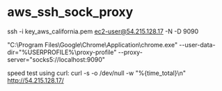 # aws_ssh_sock_proxy

ssh -i key_aws_california.pem ec2-user@54.215.128.17 -N -D 9090

"C:\Program Files\Google\Chrome\Application\chrome.exe" --user-data-dir="%USERPROFILE%\proxy-profile" --proxy-server="socks5://localhost:9090"

speed test using curl: curl -s -o /dev/null -w "%{time_total}\n" http://54.215.128.17/

